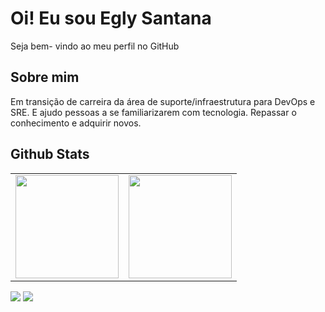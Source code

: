 

# Oi! Eu sou Egly Santana

Seja bem- vindo ao meu perfil no GitHub

## Sobre mim

Em transição de carreira da área de suporte/infraestrutura para DevOps e SRE.
E ajudo pessoas a se familiarizarem com tecnologia.
Repassar o conhecimento e adquirir novos.

## Github Stats
<center>
<table>
<tr>
    <td><img height="165em" src="https://github-readme-stats.vercel.app/api?username=eglysc&show_icons=true&theme=dark&include_all_commits=true&count_private=true" /></td>
    <td><img height="165em" src="https://github-readme-stats.vercel.app/api/top-langs/?username=eglysc&layout=compact&langs_count=7&theme=dark" /></td>
</tr>
</table>
</center>
</div>



[<img src="https://img.shields.io/badge/linkedin-%230077B5.svg?&style=for-the-badge&logo=linkedin&logoColor=white" />](https://www.linkedin.com/in/eglysantana/) [<img src = "https://img.shields.io/badge/instagram-%23E4405F.svg?&style=for-the-badge&logo=instagram&logoColor=white">](https://www.instagram.com/eglysantana/)





<!---
eglysc/eglysc is a ✨ special ✨ repository because its `README.md` (this file) appears on your GitHub profile.
You can click the Preview link to take a look at your changes.
--->
